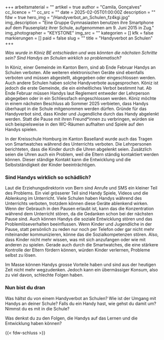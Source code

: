 +++
arbeitsmaterial = ""
artikel = true
author = "Camila, Gonçalves"
cc_licence = ""
cc_src = ""
date = 2025-02-05T01:00:00Z
description = ""
fdw = true
hero_img = "/Handyverbot_an_Schulen_fz4kgi.jpg"
img_description = "Eine Gruppe Gymnasiasten benutzen ihre Smartphone auf dem Pausenplatz ihrer Schule, aufgenommen am 9. Juni 2015 in Zug."
img_photographer = "KEYSTONE"
img_src = ""
kategorien = []
kfk = false
markierungen = []
paid = false
slug = ""
title = "Handyverbot an Schulen"
+++

_Was wurde in Köniz BE entschieden und was könnten die nächsten Schritte sein? Sind Handys an Schulen wirklich so problematisch?_

In Köniz, einer Gemeinde im Kanton Bern, sind ab Ende Februar Handys an Schulen verboten. Alle weiteren elektronischen Geräte sind ebenfalls verboten und müssen abgestellt, abgegeben oder eingeschlossen werden. Auch andere Schulen haben solche Handyverbote ausgesprochen. Köniz ist jedoch die erste Gemeinde, die ein einheitliches Verbot bestimmt hat. Ab Ende Februar müssen Handys laut Reglement entweder der Lehrperson abgegeben oder in ein Schliessfach eingeschlossen werden. Köniz möchte in einem nächsten Beschluss ab Sommer 2025 verbieten, dass Handys überhaupt in die Schule mitgenommen werden dürfen. Gründe für das Handyverbot sind, dass Kinder und Jugendliche durch das Handy abgelenkt werden. Statt die Pause mit ihren Freund*innen zu verbringen, würden sie sich beispielsweise in den WC-Räumen aufhalten und Spiele auf den Handys spielen. 

In der Kreisschule Homburg im Kanton Baselland wurde auch das Tragen von Smartwatches während des Unterrichts verboten. Die Lehrpersonen berichteten, dass die Kinder durch die Uhren abgelenkt seien. Zusätzlich seien die Uhren auch ein Problem, weil die Eltern ständig kontaktiert werden können. Dieser ständige Kontakt kann die Entwicklung und die Selbstständigkeit der Kinder beeinträchtigen. 

### Sind Handys wirklich so schädlich?

Laut die Erziehungsdirektorin von Bern sind Anrufe und SMS ein kleiner Teil des Problems. Ein viel grösserer Teil sind Handy Spiele, Videos und die Ablenkung im Unterricht. Viele Schulen haben Handys während des Unterrichts verboten, trotzdem können diese Geräte ablenkend wirken. Wenn der Gebrauch in den Pausen erlaubt ist, kann das die Konzentration während dem Unterricht stören, da die Gedanken schon bei der nächsten Pause sind. Auch können Handys die soziale Entwicklung stören und das Problemlöseverhalten beeinflussen. Wenn Kinder und Jugendliche in der Pause, statt persönlich zu reden nur noch per Telefon oder gar nicht mehr miteinander kommunizieren, könne das die Sozialkompetenzen stören. Also, dass Kinder nicht mehr wissen, was mit sich anzufangen oder wie mit anderen zu spielen. Gerade auch durch die Smartwatches, die eine stärkere Kontrolle der Eltern fördern können, würden Kinder verlernen, Probleme selbst zu lösen.

Im Masse können Handys grosse Vorteile haben und sind aus der heutigen Zeit nicht mehr wegzudenken. Jedoch kann ein übermässiger Konsum, also zu viel davon, schlechte Folgen haben. 

### Nun bist du dran

Was hältst du von einem Handyverbot an Schulen? Wie ist der Umgang mit Handys an deiner Schule?
Falls du ein Handy hast, wie gehst du damit um? Nimmst du es mit in die Schule?

Was denkst du zu den Folgen, die Handys auf das Lernen und die Entwicklung haben können?

{{< fdw-schluss >}}